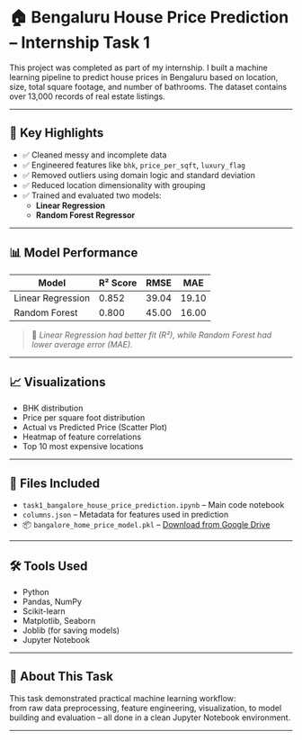 # 🏠 Bengaluru House Price Prediction – Internship Task 1

This project was completed as part of my internship. I built a machine learning pipeline to predict house prices in Bengaluru based on location, size, total square footage, and number of bathrooms. The dataset contains over 13,000 records of real estate listings.

---

## 📌 Key Highlights

- ✅ Cleaned messy and incomplete data  
- ✅ Engineered features like `bhk`, `price_per_sqft`, `luxury_flag`  
- ✅ Removed outliers using domain logic and standard deviation  
- ✅ Reduced location dimensionality with grouping  
- ✅ Trained and evaluated two models:  
  - **Linear Regression**  
  - **Random Forest Regressor**

---

## 📊 Model Performance

| Model              | R² Score | RMSE   | MAE   |
|-------------------|----------|--------|-------|
| Linear Regression | 0.852    | 39.04  | 19.10 |
| Random Forest     | 0.800    | 45.00  | 16.00 |

> 📌 *Linear Regression had better fit (R²), while Random Forest had lower average error (MAE).*

---

## 📈 Visualizations

- BHK distribution
- Price per square foot distribution
- Actual vs Predicted Price (Scatter Plot)
- Heatmap of feature correlations
- Top 10 most expensive locations

---

## 📁 Files Included

- `task1_bangalore_house_price_prediction.ipynb` – Main code notebook
- `columns.json` – Metadata for features used in prediction
- 📦 `bangalore_home_price_model.pkl` – [Download from Google Drive](https://drive.google.com/your_model_link)

---

## 🛠️ Tools Used

- Python
- Pandas, NumPy
- Scikit-learn
- Matplotlib, Seaborn
- Joblib (for saving models)
- Jupyter Notebook

---

## 📣 About This Task

This task demonstrated practical machine learning workflow:  
from raw data preprocessing, feature engineering, visualization, to model building and evaluation – all done in a clean Jupyter Notebook environment.

---
